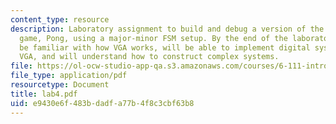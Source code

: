 ```yaml
---
content_type: resource
description: Laboratory assignment to build and debug a version of the classic video
  game, Pong, using a major-minor FSM setup. By the end of the laboratory, you will
  be familiar with how VGA works, will be able to implement digital systems involving
  VGA, and will understand how to construct complex systems.
file: https://ol-ocw-studio-app-qa.s3.amazonaws.com/courses/6-111-introductory-digital-systems-laboratory-spring-2006/e9430e6f483bdadfa77b4f8c3cbf63b8_lab4.pdf
file_type: application/pdf
resourcetype: Document
title: lab4.pdf
uid: e9430e6f-483b-dadf-a77b-4f8c3cbf63b8
---
```

